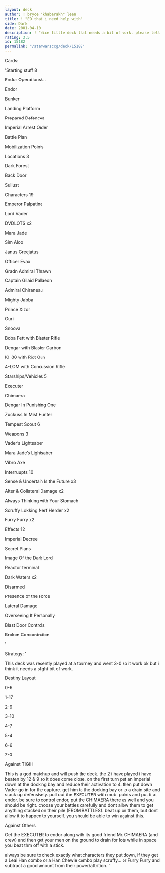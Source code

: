 ```yaml
---
layout: deck
author: ! bryce "khabarakh" leen
title: ! "EO that i need help with"
side: Dark
date: 2001-04-10
description: ! "Nice little deck that needs a bit of work. please tell me specifics not just its crap it sucks."
rating: 3.5
id: 15182
permalink: "/starwarsccg/deck/15182"
---
```

Cards: 

'Starting stuff 8


Endor Operations/...

Endor

Bunker 

Landing Platform 

Prepared Defences

Imperial Arrest Order

Battle Plan 

Mobilization Points


Locations 3 


Dark Forest

Back Door 

Sullust


Characters 19


Emperor Palpatine

Lord Vader

DVDLOTS x2

Mara Jade

Sim Aloo

Janus Greejatus

Officer Evax

Gradn Admiral Thrawn

Captain Gilaid Pallaeon

Admiral Chiraneau

Mighty Jabba

Prince Xizor

Guri

Snoova

Boba Fett with Blaster Rifle

Dengar with Blaster Carbon

IG-88 with Riot Gun

4-LOM with Concussion Rifle


Starships/Vehicles 5 


Executer

Chimaera

Dengar In Punishing One

Zuckuss In Mist Hunter


Tempest Scout 6


Weapons 3


Vader’s Lightsaber

Mara Jade’s Lightsaber

Vibro Axe


Interruupts 10


Sense & Uncertain Is the Future x3

Alter & Collateral Damage x2

Always Thinking with Your Stomach

Scruffy Lokking Nerf Herder x2

Furry Furry x2


Effects 12


Imperial Decree

Secret Plans

Image Of the Dark Lord

Reactor terminal

Dark Waters x2

Disarmed

Presence of the Force

Lateral Damage

Overseeing It Personally

Blast Door Controls

Broken Concentration

'

Strategy: '

This deck was recently played at a tourney and went 3-0 so it work ok but i think it needs a slight bit of work.


Destiny Layout


0-6

1-17

2-9

3-10

4-7

5-4

6-6

7-0


Against   TIGIH


This is a god matchup and will push the deck. the 2 i have played i have beaten by 12 & 9 so it does come close. on the first turn put an imperial down at the docking bay and reduce their activation to 4. then put down Vader go in for the capture. get him to the docking bay or to a drain site and stack up defensively. pull out the EXECUTER with mob. points and put it at endor. be sure to control endor, put the CHIMAERA there as well and you should be right. choose your battles carefully and dont allow them to get anything stacked on their pile (FROM BATTLES). beat up on them, but dont allow it to happen to yourself. you should be able to win against this.


Against   Others


Get the EXECUTER to endor along with its good friend Mr. CHIMAERA (and crew) and then get your men on the ground to drain for lots while in space you beat thm off with a stick.

always be sure to check exactly what characters they put down, if they get a Leai Han combo or a Han Chewie combo play scruffy... or Furry Furry and subtract a good amount from their power/attrition. '
